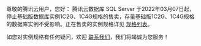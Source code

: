 尊敬的腾讯云用户，您好：
腾讯云数据库 SQL Server 于2022年03月07日起，停止基础版数据库实例1C2G、1C4G规格的售卖，存量基础版1C2G、1C4G规格的数据库实例不受影响。正在售卖的实例规格详见 [规格列表](https://cloud.tencent.com/document/product/238/71652)。

如您对实例规格有任何疑问，欢迎 [联系我们](https://cloud.tencent.com/online-service)，我们将竭诚为您服务！
